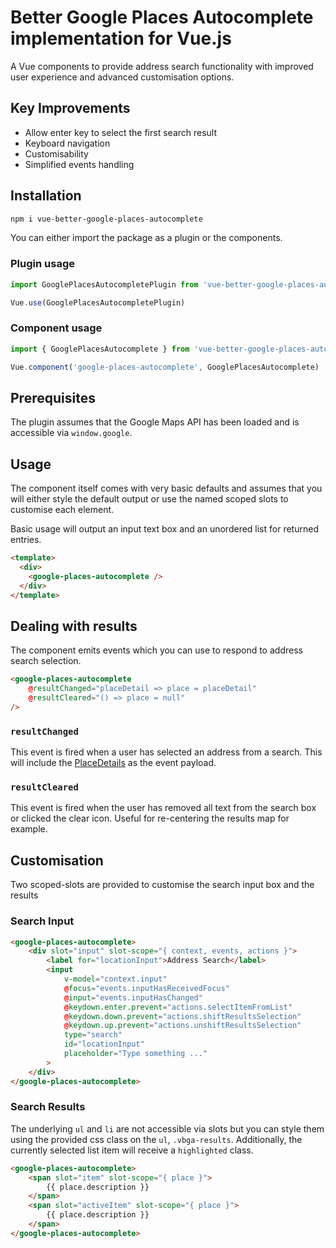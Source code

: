 # Better Google Places Autocomplete implementation for Vue.js

A Vue components to provide address search functionality with improved user experience and advanced customisation options.

## Key Improvements

* Allow enter key to select the first search result
* Keyboard navigation
* Customisability
* Simplified events handling

## Installation

```sh
npm i vue-better-google-places-autocomplete
```

You can either import the package as a plugin or the components.

### Plugin usage

```js
import GooglePlacesAutocompletePlugin from 'vue-better-google-places-autocomplete'

Vue.use(GooglePlacesAutocompletePlugin)
```

### Component usage

```js
import { GooglePlacesAutocomplete } from 'vue-better-google-places-autocomplete'

Vue.component('google-places-autocomplete', GooglePlacesAutocomplete)
```

## Prerequisites

The plugin assumes that the Google Maps API has been loaded and is accessible via `window.google`.

## Usage

The component itself comes with very basic defaults and assumes that you will either style the default output or use the named scoped slots to customise each element.

Basic usage will output an input text box and an unordered list for returned entries.

```html
<template>
  <div>
    <google-places-autocomplete />
  </div>
</template>
```

## Dealing with results

The component emits events which you can use to respond to address search selection.

```html
<google-places-autocomplete
    @resultChanged="placeDetail => place = placeDetail"
    @resultCleared="() => place = null"
/>
```

### `resultChanged`

This event is fired when a user has selected an address from a search. This will include the [PlaceDetails](https://developers.google.com/maps/documentation/javascript/places#place_details_requests) as the event payload.

### `resultCleared`

This event is fired when the user has removed all text from the search box or clicked the clear icon. Useful for re-centering the results map for example.

## Customisation

Two scoped-slots are provided to customise the search input box and the results

### Search Input

```html
<google-places-autocomplete>
    <div slot="input" slot-scope="{ context, events, actions }">
        <label for="locationInput">Address Search</label>
        <input
            v-model="context.input"
            @focus="events.inputHasReceivedFocus"
            @input="events.inputHasChanged"
            @keydown.enter.prevent="actions.selectItemFromList"
            @keydown.down.prevent="actions.shiftResultsSelection"
            @keydown.up.prevent="actions.unshiftResultsSelection"
            type="search"
            id="locationInput"
            placeholder="Type something ..."
        >
    </div>
</google-places-autocomplete>
```

### Search Results

The underlying `ul` and `li` are not accessible via slots but you can style them using the provided css class on the `ul`, `.vbga-results`. Additionally, the currently selected list item will receive a `highlighted` class.

```html
<google-places-autocomplete>
    <span slot="item" slot-scope="{ place }">
        {{ place.description }}
    </span>
    <span slot="activeItem" slot-scope="{ place }">
        {{ place.description }}
    </span>
</google-places-autocomplete>
```
